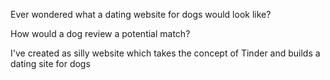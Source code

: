 Ever wondered what a dating website for dogs would look like?

How would a dog review a potential match?

I've created as silly website which takes the concept of Tinder and builds a dating site for dogs
